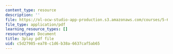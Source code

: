 ```yaml
---
content_type: resource
description: ''
file: https://ol-ocw-studio-app-production.s3.amazonaws.com/courses/5-61-physical-chemistry-fall-2017/c5d27985ea78c1d6b38a6637caf5ab65_8kM9quINTHI.pdf
file_type: application/pdf
learning_resource_types: []
resourcetype: Document
title: 3play pdf file
uid: c5d27985-ea78-c1d6-b38a-6637caf5ab65
---
```

